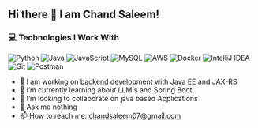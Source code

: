 ## Hi there 👋 I am Chand Saleem!

### 💻 Technologies I Work With

![Python](https://img.icons8.com/?size=48&id=13441&format=png&color=000000)
![Java](https://img.icons8.com/color/48/000000/java-coffee-cup-logo.png)
![JavaScript](https://img.icons8.com/color/48/000000/javascript--v1.png)
![MySQL](https://img.icons8.com/color/48/000000/mysql-logo.png)
![AWS](https://img.icons8.com/color/48/000000/amazon-web-services.png)
![Docker](https://img.icons8.com/color/48/000000/docker.png)
![IntelliJ IDEA](https://img.icons8.com/color/48/000000/intellij-idea.png)
![Git](https://img.icons8.com/color/48/000000/git.png)
![Postman](https://img.icons8.com/?size=48&id=32VTxWwd6gOB&format=png&color=000000)

- 🔭 I am working on backend development with Java EE and JAX-RS
- 🌱 I’m currently learning about LLM's and Spring Boot
- 👯 I’m looking to collaborate on java based Applications
- 💬 Ask me nothing
- 📫 How to reach me: chandsaleem07@gmail.com

